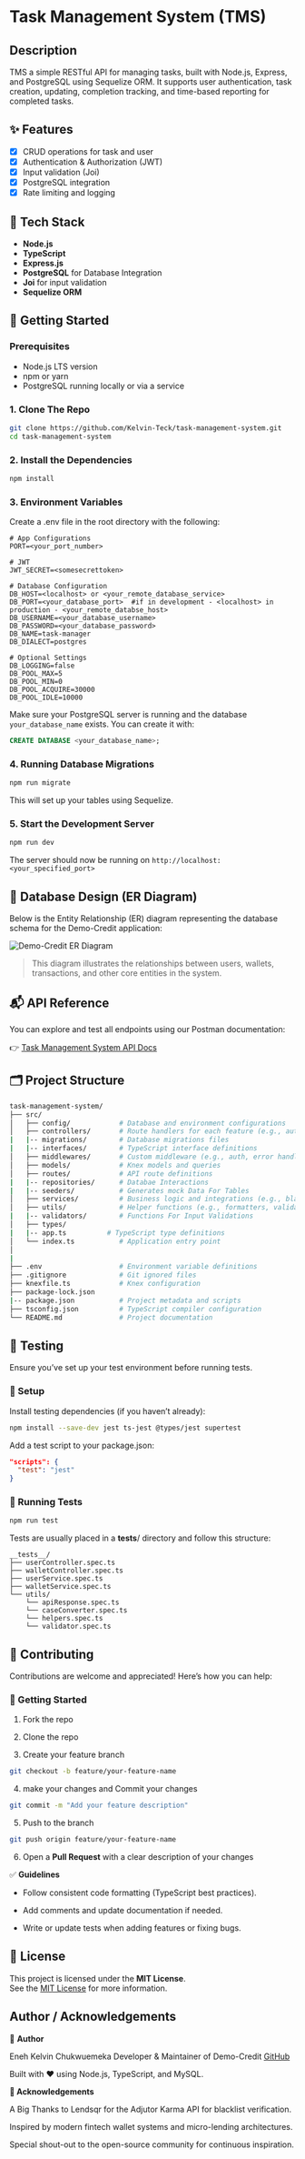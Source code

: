 # Task Management System (TMS)

## Description

TMS a simple RESTful API for managing tasks, built with Node.js, Express, and PostgreSQL using Sequelize ORM. It supports user authentication, task creation, updating, completion tracking, and time-based reporting for completed tasks.

## ✨ Features

- [x] CRUD operations for task and user
- [x] Authentication & Authorization (JWT)
- [x] Input validation (Joi)
- [x] PostgreSQL integration
- [x] Rate limiting and logging

## 🔧 Tech Stack

- **Node.js**
- **TypeScript**
- **Express.js**
- **PostgreSQL** for Database Integration
- **Joi** for input validation
- **Sequelize ORM**

## 🚀 Getting Started

### Prerequisites

- Node.js LTS version
- npm or yarn
- PostgreSQL running locally or via a service

### 1. Clone The Repo

```bash
git clone https://github.com/Kelvin-Teck/task-management-system.git
cd task-management-system
```

### 2. Install the Dependencies

```bash
npm install
```

### 3. Environment Variables

Create a .env file in the root directory with the following:

```env
# App Configurations
PORT=<your_port_number>

# JWT
JWT_SECRET=<somesecrettoken>

# Database Configuration
DB_HOST=<localhost> or <your_remote_database_service>
DB_PORT=<your_database_port>  #if in development - <localhost> in production - <your_remote_databse_host>
DB_USERNAME=<your_database_username>
DB_PASSWORD=<your_database_password>
DB_NAME=task-manager
DB_DIALECT=postgres 

# Optional Settings
DB_LOGGING=false
DB_POOL_MAX=5
DB_POOL_MIN=0
DB_POOL_ACQUIRE=30000
DB_POOL_IDLE=10000
```

Make sure your PostgreSQL server is running and the database `your_database_name` exists. You can create it with:

```sql
CREATE DATABASE <your_database_name>;
```

### 4. Running Database Migrations

```bash
npm run migrate
```

This will set up your tables using Sequelize.

### 5. Start the Development Server

```bash
npm run dev
```

The server should now be running on `http://localhost:<your_specified_port>`

## 💽 Database Design (ER Diagram)

Below is the Entity Relationship (ER) diagram representing the database schema for the Demo-Credit application:

![Demo-Credit ER Diagram](./demo-credit-erd_1.png)

> This diagram illustrates the relationships between users, wallets, transactions, and other core entities in the system.

## 📬 API Reference

You can explore and test all endpoints using our Postman documentation:

👉 [Task Management System API Docs](https://documenter.getpostman.com/view/30059286/2sB2ixjE3E)

## 🗂️ Project Structure

```bash
task-management-system/
├── src/
│   ├── config/            # Database and environment configurations
│   ├── controllers/       # Route handlers for each feature (e.g., auth, wallet)
|   |-- migrations/        # Database migrations files
|   |-- interfaces/        # TypeScript interface definitions
│   ├── middlewares/       # Custom middleware (e.g., auth, error handler)
│   ├── models/            # Knex models and queries
│   ├── routes/            # API route definitions
|   |-- repositories/      # Databae Interactions
|   |-- seeders/           # Generates mock Data For Tables
│   ├── services/          # Business logic and integrations (e.g., blacklist check)
│   ├── utils/             # Helper functions (e.g., formatters, validators)
|   |-- validators/        # Functions For Input Validations
│   ├── types/ 
|   |-- app.ts          # TypeScript type definitions
│   └── index.ts           # Application entry point
│
|
├── .env                   # Environment variable definitions
├── .gitignore             # Git ignored files
├── knexfile.ts            # Knex configuration
├── package-lock.json
|-- package.json           # Project metadata and scripts
├── tsconfig.json          # TypeScript compiler configuration
└── README.md              # Project documentation


```

## 🧪 Testing

Ensure you’ve set up your test environment before running tests.

### 🔧 Setup

Install testing dependencies (if you haven’t already):

```bash
npm install --save-dev jest ts-jest @types/jest supertest
```

Add a test script to your package.json:

```json
"scripts": {
  "test": "jest"
}
```

### 🧪 Running Tests

```bash
npm run test
```

Tests are usually placed in a **tests**/ directory and follow this structure:

```
__tests__/
├── userController.spec.ts
├── walletController.spec.ts
├── userService.spec.ts
├── walletService.spec.ts
└── utils/
    └── apiResponse.spec.ts
    └── caseConverter.spec.ts
    └── helpers.spec.ts
    └── validator.spec.ts
```

## 🤝 Contributing

Contributions are welcome and appreciated! Here’s how you can help:

### 🚀 Getting Started

1. Fork the repo

2. Clone the repo

3. Create your feature branch

```bash
git checkout -b feature/your-feature-name
```

4. make your changes and Commit your changes

```bash
git commit -m "Add your feature description"
```

5. Push to the branch

```bash
git push origin feature/your-feature-name
```

6. Open a **Pull Request** with a clear description of your changes

✅ **Guidelines**

- Follow consistent code formatting (TypeScript best practices).

- Add comments and update documentation if needed.

- Write or update tests when adding features or fixing bugs.

## 🪪 License

This project is licensed under the **MIT License**.  
See the [MIT License](https://opensource.org/licenses/MIT) for more information.

## Author / Acknowledgements

👤 **Author**

Eneh Kelvin Chukwuemeka
Developer & Maintainer of Demo-Credit
[GitHub](https://github.com/Kelvin-Teck)

Built with ❤️ using Node.js, TypeScript, and MySQL.

**🙌 Acknowledgements**

A Big Thanks to Lendsqr for the Adjutor Karma API for blacklist verification.

Inspired by modern fintech wallet systems and micro-lending architectures.

Special shout-out to the open-source community for continuous inspiration.
